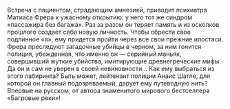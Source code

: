 <!--2016-11-05 22:30:17-->
Встреча с пациентом, страдающим амнезией, приводит психиатра Матиаса Фрера к ужасному открытию: у него тот же синдром «пассажира без багажа». Раз за разом он теряет память и из осколков прошлого создает себе новую личность. Чтобы обрести свое подлинное «я», ему придется пройти через все свои прежние ипостаси. Фрера преследуют загадочные убийцы в черном, за ним гонится полиция, убежденная, что именно он — серийный маньяк, совершивший жуткие убийства, имитирующие древнегреческие мифы. Да он и сам не уверен в своей невиновности… Как ему выбраться из этого лабиринта? Быть может, лейтенант полиции Анаис Шатле, для которой он главный подозреваемый, дарует ему путеводную нить?
    Впервые на русском, от автора знаменитого мирового бестселлера «Багровые реки»!
